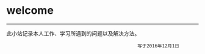 ﻿# welcome

------

此小站记录本人工作、学习所遇到的问题以及解决方法。

                                                    写于2016年12月1日   